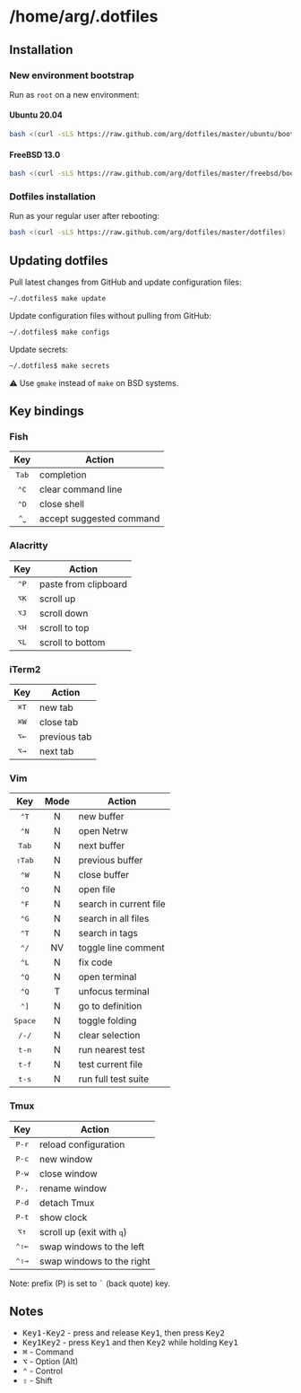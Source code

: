 # /home/arg/.dotfiles

## Installation

### New environment bootstrap

Run as `root` on a new environment:

#### Ubuntu 20.04

```bash
bash <(curl -sLS https://raw.github.com/arg/dotfiles/master/ubuntu/bootstrap)
```

#### FreeBSD 13.0

```bash
bash <(curl -sLS https://raw.github.com/arg/dotfiles/master/freebsd/bootstrap)
```

### Dotfiles installation

Run as your regular user after rebooting:

```bash
bash <(curl -sLS https://raw.github.com/arg/dotfiles/master/dotfiles)
```

## Updating dotfiles

Pull latest changes from GitHub and update configuration files:

```bash
~/.dotfiles$ make update
```

Update configuration files without pulling from GitHub:

```bash
~/.dotfiles$ make configs
```

Update secrets:

```bash
~/.dotfiles$ make secrets
```

:warning: Use `gmake` instead of `make` on BSD systems.

## Key bindings

### Fish

| Key            | Action                   |
|:--------------:|--------------------------|
| <kbd>Tab</kbd> | completion               |
| <kbd>⌃C</kbd>  | clear command line       |
| <kbd>⌃D</kbd>  | close shell              |
| <kbd>⌃⎵</kbd>  | accept suggested command |

### Alacritty

| Key           | Action               |
|:-------------:|----------------------|
| <kbd>⌃P</kbd> | paste from clipboard |
| <kbd>⌥K</kbd> | scroll up            |
| <kbd>⌥J</kbd> | scroll down          |
| <kbd>⌥H</kbd> | scroll to top        |
| <kbd>⌥L</kbd> | scroll to bottom     |


### iTerm2

| Key           | Action                  |
|:-------------:|-------------------------|
| <kbd>⌘T</kbd> | new tab                 |
| <kbd>⌘W</kbd> | close tab               |
| <kbd>⌥←</kbd> | previous tab            |
| <kbd>⌥→</kbd> | next tab                |

### Vim

| Key               | Mode | Action                 |
|:-----------------:|:----:|------------------------|
| <kbd>⌃T</kbd>     | N    | new buffer             |
| <kbd>⌃N</kbd>     | N    | open Netrw             |
| <kbd>Tab</kbd>    | N    | next buffer            |
| <kbd>⇧Tab</kbd>   | N    | previous buffer        |
| <kbd>⌃W</kbd>     | N    | close buffer           |
| <kbd>⌃O</kbd>     | N    | open file              |
| <kbd>⌃F</kbd>     | N    | search in current file |
| <kbd>⌃G</kbd>     | N    | search in all files    |
| <kbd>⌃T</kbd>     | N    | search in tags         |
| <kbd>⌃/</kbd>     | NV   | toggle line comment    |
| <kbd>⌃L</kbd>     | N    | fix code               |
| <kbd>⌃Q</kbd>     | N    | open terminal          |
| <kbd>⌃Q</kbd>     | T    | unfocus terminal       |
| <kbd>⌃]</kbd>     | N    | go to definition       |
| <kbd>Space</kbd>  | N    | toggle folding         |
| <kbd>/-/</kbd>    | N    | clear selection        |
| <kbd>t-n</kbd>    | N    | run nearest test       |
| <kbd>t-f</kbd>    | N    | test current file      |
| <kbd>t-s</kbd>    | N    | run full test suite    |

### Tmux

| Key            | Action                             |
|:--------------:|------------------------------------|
| <kbd>P-r</kbd> | reload configuration               |
| <kbd>P-c</kbd> | new window                         |
| <kbd>P-w</kbd> | close window                       |
| <kbd>P-,</kbd> | rename window                      |
| <kbd>P-d</kbd> | detach Tmux                        |
| <kbd>P-t</kbd> | show clock                         |
| <kbd>⌥↑</kbd>  | scroll up (exit with <kbd>q</kbd>) |
| <kbd>⌃⇧←</kbd> | swap windows to the left           |
| <kbd>⌃⇧→</kbd> | swap windows to the right          |

Note: prefix (P) is set to <kbd>`</kbd> (back quote) key.

## Notes

* <kbd>Key1-Key2</kbd> - press and release <kbd>Key1</kbd>, then press <kbd>Key2</kbd>
* <kbd>Key1Key2</kbd> - press <kbd>Key1</kbd> and then <kbd>Key2</kbd> while holding <kbd>Key1</kbd>
* <kbd>⌘</kbd> - Command
* <kbd>⌥</kbd> - Option (Alt)
* <kbd>⌃</kbd> - Control
* <kbd>⇧</kbd> - Shift
